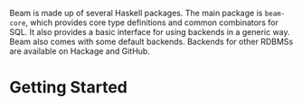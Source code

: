 Beam is made up of several Haskell packages. The main package is `beam-core`,
which provides core type definitions and common combinators for SQL. It also
provides a basic interface for using backends in a generic way. Beam also comes
with some default backends. Backends for other RDBMSs are available on Hackage
and GitHub.

# Getting Started

